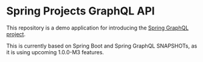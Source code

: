 # Spring Projects GraphQL API

This repository is a demo application for introducing the [Spring GraphQL project](https://github.com/spring-projects/spring-graphql).

This is currently based on Spring Boot and Spring GraphQL SNAPSHOTs, as it is using upcoming 1.0.0-M3 features. 
